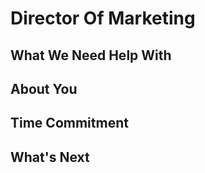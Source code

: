 # Director Of Marketing

## What We Need Help With

## About You

## Time Commitment

## What's Next

